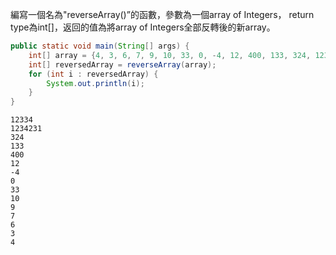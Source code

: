編寫一個名為"reverseArray()”的函數，參數為一個array of Integers，
return type為int[]，返回的值為將array of Integers全部反轉後的新array。
```java
public static void main(String[] args) {
    int[] array = {4, 3, 6, 7, 9, 10, 33, 0, -4, 12, 400, 133, 324, 1234231, 12334};
    int[] reversedArray = reverseArray(array);
    for (int i : reversedArray) {
        System.out.println(i);
    }
}


```
```text
12334
1234231
324
133
400
12
-4
0
33
10
9
7
6
3
4
```

